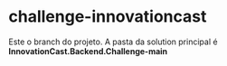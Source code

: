 # challenge-innovationcast

Este o branch do projeto. A pasta da solution principal é **InnovationCast.Backend.Challenge-main**
